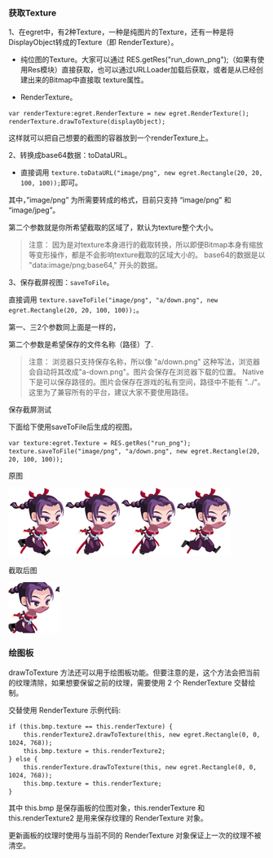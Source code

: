 ### 获取Texture

1、在egret中，有2种Texture，一种是纯图片的Texture，还有一种是将DisplayObject转成的Texture（即 RenderTexture）。

* 纯位图的Texture。大家可以通过 RES.getRes("run_down_png");（如果有使用Res模块）直接获取，也可以通过URLLoader加载后获取，或者是从已经创建出来的Bitmap中直接取 texture属性。

* RenderTexture。

```
var renderTexture:egret.RenderTexture = new egret.RenderTexture();
renderTexture.drawToTexture(displayObject);
```

这样就可以把自己想要的截图的容器放到一个renderTexture上。

2、转换成base64数据：toDataURL。

* 直接调用 `texture.toDataURL("image/png", new egret.Rectangle(20, 20, 100, 100));`即可。

其中，”image/png” 为所需要转成的格式，目前只支持 “image/png” 和 “image/jpeg”。

第二个参数就是你所希望截取的区域了，默认为texture整个大小。

> 注意：
因为是对texture本身进行的截取转换，所以即便Bitmap本身有缩放等变形操作，都是不会影响texture截取的区域大小的。
base64的数据是以 "data:image/png;base64," 开头的数据。
  
3、保存截屏视图：`saveToFile`。

直接调用 `texture.saveToFile("image/png", "a/down.png", new egret.Rectangle(20, 20, 100, 100));`。

第一、三2个参数同上面是一样的，

第二个参数是希望保存的文件名称（路径）了.

>  注意：
浏览器只支持保存名称，所以像 "a/down.png" 这种写法，浏览器会自动将其改成"a-down.png"。图片会保存在浏览器下载的位置。
Native下是可以保存路径的。图片会保存在游戏的私有空间，路径中不能有 "../"。
这里为了兼容所有的平台，建议大家不要使用路径。

保存截屏测试

下面给下使用saveToFile后生成的视图。

```
var texture:egret.Texture = RES.getRes("run_png");
texture.saveToFile("image/png", "a/down.png", new egret.Rectangle(20, 20, 100, 100));
```

原图

![](55cd9c0ddeeb5.png)

截取后图

![](55cd9c0e37c9a.png)

### 绘图板

drawToTexture 方法还可以用于绘图板功能。但要注意的是，这个方法会把当前的纹理清除，如果想要保留之前的纹理，需要使用 2 个 RenderTexture 交替绘制。

交替使用 RenderTexture 示例代码:

```
if (this.bmp.texture == this.renderTexture) {
    this.renderTexture2.drawToTexture(this, new egret.Rectangle(0, 0, 1024, 768));   
    this.bmp.texture = this.renderTexture2;
} else {
    this.renderTexture.drawToTexture(this, new egret.Rectangle(0, 0, 1024, 768)); 
    this.bmp.texture = this.renderTexture;
}
```

其中 this.bmp 是保存画板的位图对象，this.renderTexture 和 this.renderTexture2 是用来保存纹理的 RenderTexture 对象。

更新画板的纹理时使用与当前不同的 RenderTexture 对象保证上一次的纹理不被清空。


